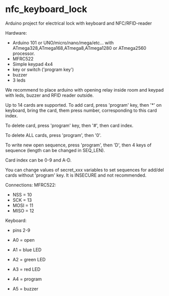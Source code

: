 # nfc_keyboard_lock
Arduino project for electrical lock with keyboard and NFC/RFID-reader

Hardware:
  * Arduino 101 or UNO/micro/nano/mega/etc... with ATmega328,ATmega168,ATmega8,ATmega1280 or ATmega2560 processor.
  * MFRC522
  * Simple keypad 4x4
  * key or switch ('program key')
  * buzzer
  * 3 leds

We recommend to place arduino with opening relay inside room and
keypad with leds, buzzer and RFID reader outside.

Up to 14 cards are supported. To add card, press 'program' key,
then '*' on keyboard, bring the card, them press number,
corresponding to this card index.

To delete card, press 'program' key, then '#', then card index.

To delete ALL cards, press 'program', then '0'.

To write new open sequence, press 'program', then 'D',
then 4 keys of sequence (length can be changed in SEQ_LEN).

Card index can be 0-9 and A-D.

You can change values of secret_xxx variables to set sequences
for add/del cards without 'program' key. It is INSECURE and not
recommended.

Connections:
MFRC522:
 * NSS = 10
 * SCK = 13
 * MOSI = 11
 * MISO = 12

Keyboard:
 *  pins 2-9

 * A0 = open
 * A1 = blue LED
 * A2 = green LED
 * A3 = red LED
 * A4 = program
 * A5 = buzzer

